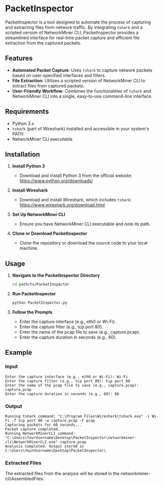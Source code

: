 # PacketInspector

PacketInspector is a tool designed to automate the process of capturing and extracting files from network traffic. By integrating `tshark` and a scripted version of NetworkMiner CLI, PacketInspector provides a streamlined interface for real-time packet capture and efficient file extraction from the captured packets.

## Features

- **Automated Packet Capture**: Uses `tshark` to capture network packets based on user-specified interfaces and filters.
- **File Extraction**: Utilizes a scripted version of NetworkMiner CLI to extract files from captured packets.
- **User-Friendly Workflow**: Combines the functionalities of `tshark` and NetworkMiner CLI into a single, easy-to-use command-line interface.

## Requirements

- Python 3.x
- `tshark` (part of Wireshark) installed and accessible in your system's PATH
- NetworkMiner CLI executable

## Installation

1. **Install Python 3**
   - Download and install Python 3 from the official website: https://www.python.org/downloads/

2. **Install Wireshark**
   - Download and install Wireshark, which includes `tshark`: https://www.wireshark.org/download.html

3. **Set Up NetworkMiner CLI**
   - Ensure you have NetworkMiner CLI executable and note its path.

4. **Clone or Download PacketInspector**
   - Clone the repository or download the source code to your local machine.

## Usage

1. **Navigate to the PacketInspector Directory**
   ```sh
   cd path/to/PacketInspector
   ```

2. **Run PacketInspector**
   ```sh
   python PacketInspector.py
   ```

3. **Follow the Prompts**
   - Enter the capture interface (e.g., eth0 or Wi-Fi).
   - Enter the capture filter (e.g., tcp port 80).
   - Enter the name of the pcap file to save (e.g., capture.pcap).
   - Enter the capture duration in seconds (e.g., 60).

## Example

### Input

```
Enter the capture interface (e.g., eth0 or Wi-Fi): Wi-Fi
Enter the capture filter (e.g., tcp port 80): tcp port 80
Enter the name of the pcap file to save (e.g., capture.pcap): capture.pcap
Enter the capture duration in seconds (e.g., 60): 60
```

### Output

```
Running tshark command: "C:\Program Files\Wireshark\tshark.exe" -i Wi-Fi -f tcp port 80 -w capture.pcap -F pcap
Capturing packets for 60 seconds...
Packet capture completed.
Running NetworkMinerCLI command: "C:\Users\YourUsername\Desktop\PacketInspector\networkminer-cli\NetworkMinerCLI.exe" capture.pcap
Analysis completed. Output stored in C:\Users\YourUsername\Desktop\PacketInspector\
```

### Extracted Files

The extracted files from the analysis will be stored in the networkminer-cli\AssembledFiles.


